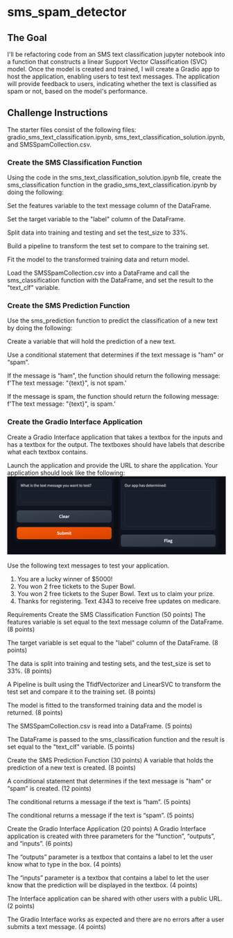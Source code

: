 # sms_spam_detector

## The Goal
I'll be refactoring code from an SMS text classification jupyter notebook into a function that constructs a linear Support Vector Classification (SVC) model. Once the model is created and trained, I will create a Gradio app to host the application, enabling users to test text messages. The application will provide feedback to users, indicating whether the text is classified as spam or not, based on the model's performance.

## Challenge Instructions
The starter files consist of the following files: 
    gradio_sms_text_classification.ipynb, 
    sms_text_classification_solution.ipynb, and 
    SMSSpamCollection.csv.

### Create the SMS Classification Function
Using the code in the sms_text_classification_solution.ipynb file, create the sms_classification function in the gradio_sms_text_classification.ipynb by doing the following:

Set the features variable to the text message column of the DataFrame.

Set the target variable to the "label" column of the DataFrame.

Split data into training and testing and set the test_size to 33%.

Build a pipeline to transform the test set to compare to the training set.

Fit the model to the transformed training data and return model.

Load the SMSSpamCollection.csv into a DataFrame and call the sms_classification function with the DataFrame, and set the result to the "text_clf" variable.

### Create the SMS Prediction Function
Use the sms_prediction function to predict the classification of a new text by doing the following:

Create a variable that will hold the prediction of a new text.

Use a conditional statement that determines if the text message is "ham" or “spam”.

If the message is “ham”, the function should return the following message: f'The text message: "{text}", is not spam.'

If the message is spam, the function should return the following message: f'The text message: "{text}", is spam.'

### Create the Gradio Interface Application
Create a Gradio Interface application that takes a textbox for the inputs and has a textbox for the output. The textboxes should have labels that describe what each textbox contains.

Launch the application and provide the URL to share the application. Your application should look like the following:
![alt text](image.png)


Use the following text messages to test your application.

1. You are a lucky winner of $5000!
2. You won 2 free tickets to the Super Bowl.
3. You won 2 free tickets to the Super Bowl. Text us to claim your prize.
4. Thanks for registering. Text 4343 to receive free updates on medicare.

Requirements
Create the SMS Classification Function (50 points)
The features variable is set equal to the text message column of the DataFrame. (8 points)

The target variable is set equal to the "label" column of the DataFrame. (8 points)

The data is split into training and testing sets, and the test_size is set to 33%. (8 points)

A Pipeline is built using the TfidfVectorizer and LinearSVC to transform the test set and compare it to the training set. (8 points)

The model is fitted to the transformed training data and the model is returned. (8 points)

The SMSSpamCollection.csv is read into a DataFrame. (5 points)

The DataFrame is passed to the sms_classification function and the result is set equal to the "text_clf" variable. (5 points)

Create the SMS Prediction Function (30 points)
A variable that holds the prediction of a new text is created. (8 points)

A conditional statement that determines if the text message is "ham" or “spam” is created. (12 points)

The conditional returns a message if the text is “ham”. (5 points)

The conditional returns a message if the text is “spam”. (5 points)

Create the Gradio Interface Application (20 points)
A Gradio Interface application is created with three parameters for the “function”, “outputs”, and “inputs”. (6 points)

The “outputs” parameter is a textbox that contains a label to let the user know what to type in the box. (4 points)

The “inputs” parameter is a textbox that contains a label to let the user know that the prediction will be displayed in the textbox. (4 points)

The Interface application can be shared with other users with a public URL. (2 points)

The Gradio Interface works as expected and there are no errors after a user submits a text message. (4 points)